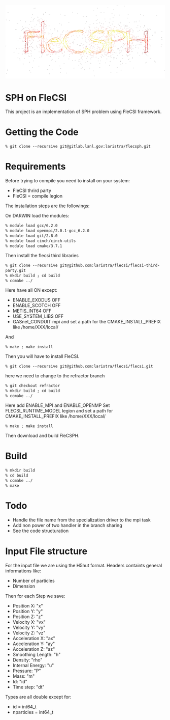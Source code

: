 ![logo](doc/flecsph_logo_bg.png)

# SPH on FleCSI 

This project is an implementation of SPH problem using FleCSI framework.

# Getting the Code 

    % git clone --recursive git@gitlab.lanl.gov:laristra/flecsph.git

# Requirements

Before trying to compile you need to install on your system: 

- FleCSI thrird party
- FleCSI = compile legion

The installation steps are the followings: 

On DARWIN load the modules: 

    % module load gcc/6.2.0
    % module load openmpi/2.0.1-gcc_6.2.0
    % module load git/2.8.0
    % module load cinch/cinch-utils
    % module load cmake/3.7.1

Then install the flecsi third libraries

    % git clone --recursive git@github.com:laristra/flecsi/flecsi-third-party.git
    % mkdir build ; cd build
    % ccmake ../

Here have all ON except: 
- ENABLE_EXODUS OFF 
- ENABLE_SCOTCH OFF
- METIS_INT64 OFF
- USE_SYSTEM_LIBS OFF
- GASnet_CONDUIT mpi
and set a path for the CMAKE_INSTALL_PREFIX like /home/XXX/local/

And

    % make ; make install 

Then you will have to install FleCSI. 

    % git clone --recursive git@github.com:laristra/flecsi/flecsi.git

here we need to change to the refractor branch 

    % git checkout refractor 
    % mkdir build ; cd build 
    % ccmake ../

Here add ENABLE_MPI and ENABLE_OPENMP 
Set FLECSI_RUNTIME_MODEL legion
and set a path for CMAKE_INSTALL_PREFIX like /home/XXX/local/

    % make ; make install 

Then download and build FleCSPH.


# Build 

    % mkdir build
    % cd build 
    % ccmake ../ 
    % make 


# Todo 
- Handle the file name from the specialization driver to the mpi task 
- Add non power of two handler in the branch sharing
- See the code structuration

# Input File structure 

For the input file we are using the H5hut format. 
Headers containts general informations like: 

- Number of particles 
- Dimension

Then for each Step we save:

- Position X: "x"
- Position Y: "y" 
- Position Z: "z" 
- Velocity X: "vx"
- Velocity Y: "vy" 
- Velocity Z: "vz"
- Acceleration X: "ax"
- Acceleration Y: "ay"
- Acceleration Z: "az"
- Smoothing Length: "h"
- Density: "rho"
- Internal Energy: "u"
- Pressure: "P"
- Mass: "m"
- Id: "id" 
- Time step: "dt"

Types are all double except for:

- id = int64_t
- nparticles = int64_t 
